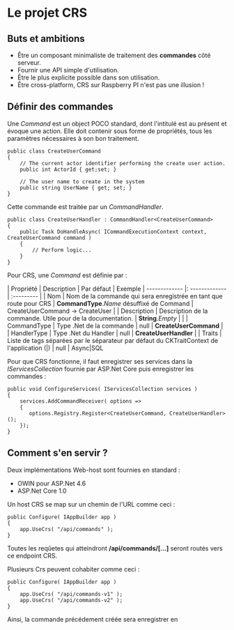 # Le projet CRS

## Buts et ambitions
* Être un composant minimaliste de traitement des **commandes** côté serveur.
* Fournir une API simple d'utilisation.
* Être le plus explicite possible dans son utilisation.
* Être cross-platform, CRS sur Raspberry PI n'est pas une illusion !

## Définir des commandes

Une *Command* est un object POCO standard, dont l'intitulé est au présent et évoque une action. 
Elle doit contenir sous forme de propriétés, tous les paramètres nécessaires à son bon traitement.

    public class CreateUserCommand
    {
        // The current actor identifier performing the create user action.
        public int ActorId { get;set; }
        
        // The user name to create in the system
        public string UserName { get; set; }
    }
    
Cette commande est traitée par un *CommandHandler*.

    public class CreateUserHandler : CommandHandler<CreateUserCommand>
    {
        public Task DoHandleAsync( ICommandExecutionContext context, CreateUserCommand command )
        {
            // Perform logic...
        }
    }
    
Pour CRS, une *Command* est définie par  :

| Propriété      |     Description    |   Par défaut |  Exemple 
| ------------- |: ------------- | :--------- |
| Nom     |  Nom de la commande qui sera enregistrée en tant que route pour CRS | **CommandType**.*Name* désuffixé de Command | CreateUserCommand -> CreateUser |
| Description | Description de la commande. Utile pour de la documentation. | **String**.*Empty* | |
| CommandType | Type .Net de la commande | null | **CreateUserCommand** |
| HandlerType | Type .Net du Handler | null | **CreateUserHandler** |
| Traits      | Liste de tags séparées par le séparateur par défaut du CKTraitContext de l'application (&vert;) | null | Async&vert;SQL


Pour que CRS fonctionne, il faut enregistrer ses services dans la *IServicesCollection* fournie par ASP.Net Core puis enregistrer les commandes :

    public void ConfigureServices( IServicesCollection services )
    {
        services.AddCommandReceiver( options => 
        {
           options.Registry.Register<CreateUserCommand, CreateUserHandler>(); 
        });
    }
    
 
## Comment s'en servir ?
Deux implémentations Web-host sont fournies en standard :
* OWIN pour ASP.Net 4.6
* ASP.Net Core 1.0

Un host CRS se map sur un chemin de l'URL comme ceci :

    public Configure( IAppBuilder app )
    {
        app.UseCrs( "/api/commands" ); 
    }

Toutes les reqûetes qui atteindront **/api/commands/[...]** seront routés vers ce endpoint CRS.

Plusieurs Crs peuvent cohabiter comme ceci : 

    public Configure( IAppBuilder app )
    {
        app.UseCrs( "/api/commands-v1" ); 
        app.UseCrs( "/api/commands-v2" );
    }
    
Ainsi, la commande précédement créée sera enregistrer en 